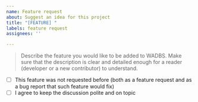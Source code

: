 ```yaml
---
name: Feature request
about: Suggest an idea for this project
title: "[FEATURE] "
labels: feature request
assignees: ''

---
```


> Describe the feature you would like to be added to WADBS. Make sure that the description is clear and detailed enough for a reader (developer or a new contributor) to understand.

- [ ] This feature was not requested before (both as a feature request and as a bug report that such feature would fix)
- [ ] I agree to keep the discussion polite and on topic
